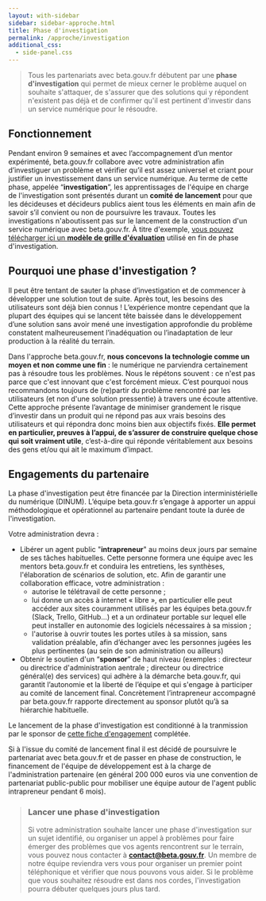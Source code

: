 ```yaml
---
layout: with-sidebar
sidebar: sidebar-approche.html
title: Phase d'investigation
permalink: /approche/investigation
additional_css:
  - side-panel.css
---
```


> Tous les partenariats avec beta.gouv.fr débutent par une **phase d'investigation** qui permet de mieux cerner le problème auquel on souhaite s'attaquer, de s'assurer que des solutions qui y répondent n'existent pas déjà et de confirmer qu'il est pertinent d'investir dans un service numérique pour le résoudre.

## Fonctionnement

Pendant environ 9 semaines et avec l’accompagnement d’un mentor expérimenté, beta.gouv.fr collabore avec votre administration afin d’investiguer un problème et vérifier qu’il est assez universel et criant pour justifier un investissement dans un service numérique. Au terme de cette phase, appelée “**investigation**”, les apprentissages de l'équipe en charge de l'investigation sont présentés durant un **comité de lancement** pour que les décideuses et décideurs publics aient tous les éléments en main afin de savoir s’il convient ou non de poursuivre les travaux. Toutes les investigations n'aboutissent pas sur le lancement de la construction d'un service numérique avec beta.gouv.fr. À titre d'exemple, [vous pouvez télécharger ici un **modèle de grille d'évaluation**](https://beta.gouv.fr/content/docs/grille_lancement.pdf) utilisé en fin de phase d'investigation. 

## Pourquoi une phase d'investigation ?

Il peut être tentant de sauter la phase d’investigation et de commencer à développer une solution tout de suite. Après tout, les besoins des utilisateurs sont déjà bien connus ! L’expérience montre cependant que la plupart des équipes qui se lancent tête baissée dans le développement d’une solution sans avoir mené une investigation approfondie du problème constatent malheureusement l’inadéquation ou l’inadaptation de leur production à la réalité du terrain. 

Dans l'approche beta.gouv.fr, **nous concevons la technologie comme un moyen et non comme une fin** : le numérique ne parviendra certainement pas à résoudre tous les problèmes. Nous le répétons souvent : ce n'est pas parce que c'est innovant que c'est forcément mieux. C’est pourquoi nous recommandons toujours de (re)partir du problème rencontré par les utilisateurs (et non d'une solution pressentie) à travers une écoute attentive. Cette approche présente l’avantage de minimiser grandement le risque d’investir dans un produit qui ne répond pas aux vrais besoins des utilisateurs et qui répondra donc moins bien aux objectifs fixés. **Elle permet en particulier, preuves à l’appui, de s’assurer de construire quelque chose qui soit vraiment utile**, c’est-à-dire qui réponde véritablement aux besoins des gens et/ou qui ait le maximum d’impact.

## Engagements du partenaire 

La phase d'investigation peut être financée par la Direction interministérielle du numérique (DINUM). L’équipe beta.gouv.fr s’engage à apporter un appui méthodologique et opérationnel au partenaire pendant toute la durée de l'investigation. 

Votre administration devra : 
- Libérer un agent public "**intrapreneur**" au moins deux jours par semaine de ses tâches habituelles. Cette personne formera une équipe avec les mentors beta.gouv.fr et conduira les entretiens, les synthèses, l'élaboration de scénarios de solution, etc. Afin de garantir une collaboration efficace, votre administration : 
    - autorise le télétravail de cette personne ;
    - lui donne un accès à internet « libre », en particulier elle peut accéder aux sites couramment utilisés par les équipes beta.gouv.fr (Slack, Trello, GitHub…) et a un ordinateur portable sur lequel elle peut installer en autonomie des logiciels nécessaires à sa mission ;
    - l'autorise à ouvrir toutes les portes utiles à sa mission, sans validation préalable, afin d’échanger avec les personnes jugées les plus pertinentes (au sein de son administration ou ailleurs) 
- Obtenir le soutien d'un “**sponsor**” de haut niveau (exemples : directeur ou directrice d'administration aentrale ; directeur ou directrice général(e) des services) qui adhère à la démarche beta.gouv.fr, qui garantit l’autonomie et la liberté de l’équipe et qui s'engage à participer au comité de lancement final. Concrètement l’intrapreneur accompagné par beta.gouv.fr rapporte directement au sponsor plutôt qu’à sa hiérarchie habituelle.

Le lancement de la phase d'investigation est conditionné à la tranmission par le sponsor de [cette fiche d'engagement](https://beta.gouv.fr/content/docs/engagement.docx) complétée.

Si à l'issue du comité de lancement final il est décidé de poursuivre le partenariat avec beta.gouv.fr et de passer en phase de construction, le financement de l'équipe de développement est à la charge de l'administration partenaire (en général 200 000 euros via une convention de partenariat public-public pour mobiliser une équipe autour de l'agent public intrapreneur pendant 6 mois). 

> ### Lancer une phase d'investigation
> Si votre administration souhaite lancer une phase d'investigation sur un sujet identifié, ou organiser un appel à problèmes pour faire émerger des problèmes que vos agents rencontrent sur le terrain, vous pouvez nous contacter à **contact@beta.gouv.fr**. Un membre de notre équipe reviendra vers vous pour organiser un premier point téléphonique et vérifier que nous pouvons vous aider. Si le problème que vous souhaitez résoudre est dans nos cordes, l'investigation pourra débuter quelques jours plus tard.
